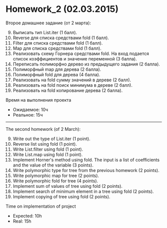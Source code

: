 ﻿Homework_2 (02.03.2015)
=======================

Второе домашнее задание (от 2 марта):

9. Выписать тип List.iter (1 балл).
10. Reverse для списка средствами fold (1 балл).
11. Filter для списка средствами fold (1 балл).
12. Map для списка средствами fold (1 балл).
13. Реализовать схему Горнера средствами fold. На вход подается список коэффициентов и значение переменной (3 балла).
14. Переписать полиморфно дерево из предыдущего задания (2 балла).
15. Полиморфный map для дерева (2 балла).
16. Полиморфный fold для дерева (4 балла).
17. Реализовать на fold сумму значений в дереве (2 балл).
18. Реализовать на fold поиск минимума в дереве (2 балл).
19. Реализовать на fold копирование дерева (2 балла).

Время на выполнения проекта
* Ожидаемое: 10ч
* Реальное: 15ч

______________________________

The second homework (of 2 March):

9. Write out the type of List.iter (1 point).
10. Reverse list using fold (1 point).
11. Write List.filter using fold (1 point).
12. Write List.map using fold (1 point).
13. Implement Horner's method using fold. The input is a list of coefficients and the value of the variable (3 points).
14. Write polymorphic type for tree from the previous homework (2 points).
15. Write polymorphic map for tree (2 points).
16. Write polymorphic fold for tree (4 points).
17. Implement sum of values of tree using fold (2 points).
18. Implement search of minimum element in a tree using fold (2 points).
19. Implement copying of tree using fold (2 points).

Time on implementation of project
* Expected: 10h
* Real: 15h
